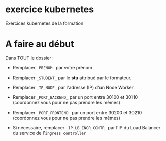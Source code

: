 # exercice kubernetes

Exercices kubernetes de la formation

# A faire au début

Dans TOUT le dossier :

- Remplacer `_PRENOM_` par votre prénom
- Remplacer `_STUDENT_` par le **stu** attribué par le formateur.
- Remplacer `_IP_NODE_` par l'adresse (IP) d'un Node Worker.
- Remplacer `_PORT_BACKEND_` par un port entre 30100 et 30110 (coordonnez vous pour ne pas prendre les mêmes)
- Remplacer `_PORT_FRONTEND_` par un port entre 30200 et 30210 (coordonnez vous pour ne pas prendre les mêmes)

- Si nécessaire, remplacer `_IP_LB_INGR_CONTR_` par l'IP du Load Balancer du service de l'`ingress controller`